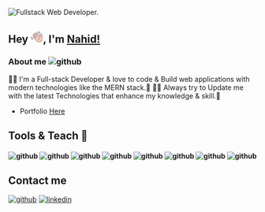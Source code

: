 <!-- cover Image -->
![Fullstack Web Developer.](https://i.ibb.co/HTKNDMx/Your-ptaragrarph-text-3.png)

<!-- About me -->
## Hey <img src='https://github.com/nahidpavelc/Photo/blob/main/git-photo/PhotoShowImage_www.flaticon.com_20211211220930.png?raw=true' alt='github' height='25'>, I'm [Nahid!](https://www.linkedin.com/in/nahid-pavel-chowdhury-066a64107/)
### About me <img src='https://cdn-icons-png.flaticon.com/512/725/725105.png' alt='github' height='18'>
🧑‍💻 I'm a Full-stack Developer & love to code & Build web applications with modern technologies like the MERN stack.🌱
🧑‍💻 Always try to Update me with the latest Technologies that enhance my knowledge & skill.🔭

* Portfolio [Here](https://www.linkedin.com/innahid-pavel-chowdhury-066a64107/)

<!-- Tools & teachnologies -->
## Tools & Teach 🚀
#### <img src='https://cdn-icons-png.flaticon.com/512/1260/1260667.png' alt='github' height='20'>  <img src='https://cdn-icons-png.flaticon.com/512/919/919825.png' alt='github' height='20'>  <img src='https://cdn-icons-png.flaticon.com/512/3523/3523020.png' alt='github' height='20'>  <img src='https://img.icons8.com/color/2x/mongodb.png' alt='github' height='20'>  <img src='https://brandslogos.com/wp-content/uploads/thumbs/bootstrap-logo-vector.svg' alt='github' height='20'>  <img src='https://vasterra.com/blog/wp-content/uploads/2021/08/Tailwind-img.png' alt='github' height='20'>  <img src='https://iconape.com/wp-content/files/er/57916/svg/element-ui-1.svg' alt='github' height='20'>  <img src='https://www.freepnglogos.com/uploads/logo-mysql-png/logo-mysql-mysql-logo-png-images-are-download-crazypng-21.png' alt='github' height='20'>

<!-- Contact me -->
## Contact me
<!-- Social Icon Pe=art -->
[<img src='https://cdn.jsdelivr.net/npm/simple-icons@3.0.1/icons/github.svg' alt='github' height='40'>](https://github.com/nahidpavelc)  [<img src='https://cdn.jsdelivr.net/npm/simple-icons@3.0.1/icons/linkedin.svg' alt='linkedin' height='40'>](https://www.linkedin.com/in/nahid-pavel-chowdhury-066a64107/)  


  

<!--
<img src='https://cdn-icons-png.flaticon.com/512/736/736110.png' alt='github' height='25'>  
**nahidpavelc/nahidpavelc** is a ✨ _special_ ✨ repository because its `README.md` (this file) appears on your GitHub profile.

Here are some ideas to get you started:

- 🔭 I’m currently working on ...
- 🌱 I’m currently learning ...
- 👯 I’m looking to collaborate on ...
- 🤔 I’m looking for help with ...
- 💬 Ask me about ...
- 📫 How to reach me: ...
- 😄 Pronouns: ...
- ⚡ Fun fact: ...
-->

<!-- Learning part 
## <img src='https://cdn-icons.flaticon.com/png/512/1903/premium/1903172.png?token=exp=1638359903~hmac=2743c01721ee8bc457374f86891c80f0' alt='learning' height='25'> I’m currently learning 
* ###  <img src='https://cdn-icons-png.flaticon.com/512/1260/1260667.png' alt='github' height='20'> ReactJS
* ###  <img src='https://cdn-icons-png.flaticon.com/512/919/919825.png' alt='github' height='20'> NodeJS
* ###  <img src='https://cdn-icons-png.flaticon.com/512/3523/3523020.png' alt='github' height='20'> ExpressJS
* ###  <img src='https://img.icons8.com/color/2x/mongodb.png' alt='github' height='20'> MongoDB

## -->
